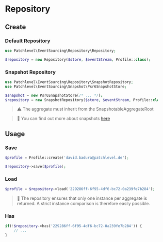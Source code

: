 # Repository


## Create


### Default Repository

```php
use Patchlevel\EventSourcing\Repository\Repository;

$repository = new Repository($store, $eventStream, Profile::class);
```

### Snapshot Repository

```php
use Patchlevel\EventSourcing\Repository\SnapshotRepository;
use Patchlevel\EventSourcing\Snapshot\Psr6SnapshotStore;

$snapshot = new Psr6SnapshotStore(/* ... */);
$repository = new SnapshotRepository($store, $eventStream, Profile::class, $snapshot);
```

> :warning: The aggregate must inherit from the SnapshotableAggregateRoot

> :book: You can find out more about snapshots [here](./snapshots.md)

## Usage

### Save

```php
$profile = Profile::create('david.badura@patchlevel.de');

$repository->save($profile);
```

### Load

```php
$profile = $repository->load('229286ff-6f95-4df6-bc72-0a239fe7b284');
```

> :book: The repository ensures that only one instance per aggregate is returned. 
> A strict instance comparison is therefore easily possible.

### Has

```php
if(!$repository->has('229286ff-6f95-4df6-bc72-0a239fe7b284')) {
    // ...
}
```
